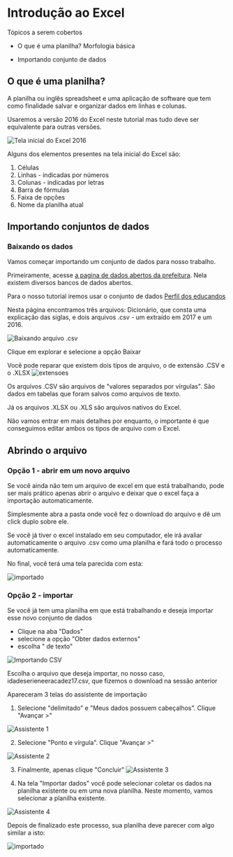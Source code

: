 ﻿# Introdução ao Excel

Tópicos a serem cobertos

* O que é uma planilha?
    Morfologia básica
    
* Importando conjunto de dados

## O que é uma planilha? 

A planilha ou inglês spreadsheet e uma aplicação de software que tem como finalidade salvar e organizar dados em linhas e colunas.

Usaremos a versão 2016 do Excel neste tutorial mas tudo deve ser equivalente para outras versões.

![Tela inicial do Excel 2016](../Gifs/intro/tela_inicial.PNG)

Alguns dos elementos presentes na tela inicial do Excel são:

1. Células
2. Linhas - indicadas por números
3. Colunas - indicadas por letras
4. Barra de fórmulas
5. Faixa de opções 
6. Nome da planilha atual

## Importando conjuntos de dados

### Baixando os dados
Vamos começar importando um conjunto de dados para nosso trabalho.

Primeiramente, acesse [a pagina de dados abertos da prefeitura](http://dados.prefeitura.sp.gov.br/organization/educacao1). Nela existem diversos bancos de dados abertos. 

Para o nosso tutorial iremos usar o conjunto de dados [Perfil dos educandos ](http://dados.prefeitura.sp.gov.br/dataset/perfil-dos-educandos-cor-raca-idade-sexo-necessidades-educacionais-especiais)

Nesta página encontramos três arquivos: Dicionário, que consta uma explicação das siglas, e dois arquivos .csv - um extraído em 2017 e um 2016.


![Baixando arquivo .csv](../Gifs/intro/download.png)

Clique em explorar e selecione a opção Baixar

Você pode reparar que existem dois tipos de arquivo, o de extensão .CSV e o .XLSX
![extensoes](../Gifs/intro/extensao.png)

Os arquivos .CSV são arquivos de "valores separados por vírgulas". São dados em tabelas que foram salvos como arquivos de texto.

Já os arquivos .XLSX ou .XLS são arquivos nativos do Excel.

Não vamos entrar em mais detalhes por enquanto, o importante é que conseguimos editar ambos os tipos de arquivo com o Excel.

## Abrindo o arquivo

### Opção 1 - abrir em um novo arquivo

Se você ainda não tem um arquivo de excel em que está trabalhando, pode ser mais prático apenas abrir o arquivo e deixar que o excel faça a importação automaticamente.

Simplesmente abra a pasta onde você fez o download do arquivo e dê um click duplo sobre ele.

Se você já tiver o excel instalado em seu computador, ele irá avaliar automaticamente o arquivo .csv como uma planilha e fará todo o processo automaticamente.

No final, você terá uma tela parecida com esta:

![importado](../Gifs/intro/importado.png)



### Opção 2 - importar

Se você já tem uma planilha em que está trabalhando e deseja importar esse novo conjunto de dados

* Clique na aba "Dados"
* selecione a opção "Obter dados externos"
* escolha " de texto"

![Importando CSV](../Gifs/intro/importar.png)

Escolha o arquivo que deseja importar, no nosso caso, idadeserieneeracadez17.csv, que fizemos o download na sessão anterior

Apareceram 3 telas do assistente de importação

1. Selecione "delimitado" e "Meus dados possuem cabeçalhos". Clique "Avançar >"


![Assistente 1](../Gifs/intro/assist1.png)

2. Selecione "Ponto e vírgula". Clique "Avançar >"


![Assistente 2](../Gifs/intro/assist2.png)

3. Finalmente, apenas clique "Concluir"
![Assistente 3](../Gifs/intro/assit3.png)

4. Na tela "Importar dados" você pode selecionar coletar os dados na planilha existente ou em uma nova planilha. Neste momento, vamos selecionar a planilha existente.


![Assistente 4](../Gifs/intro/assist4.png)

Depois de finalizado este processo, sua planilha deve parecer com algo similar a isto:

![importado](../Gifs/intro/importado.png)


